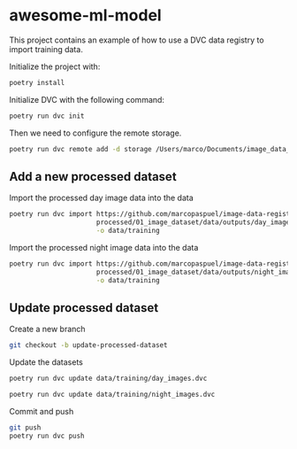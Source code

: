 # awesome-ml-model
This project contains an example of how to use a DVC data registry to import training data. 

Initialize the project with:
```bash
poetry install
```

Initialize DVC with the following command:
```bash
poetry run dvc init
```

Then we need to configure the remote storage.

```bash
poetry run dvc remote add -d storage /Users/marco/Documents/image_data_registry_dvc_storage
```

## Add a new processed dataset

Import the processed day image data into the data
```bash
poetry run dvc import https://github.com/marcopaspuel/image-data-registry-dvc \
                      processed/01_image_dataset/data/outputs/day_images \
                      -o data/training
```

Import the processed night image data into the data
```bash
poetry run dvc import https://github.com/marcopaspuel/image-data-registry-dvc \
                      processed/01_image_dataset/data/outputs/night_images \
                      -o data/training
```

## Update processed dataset

Create a new branch
```bash
git checkout -b update-processed-dataset
```
Update the datasets 

```bash
poetry run dvc update data/training/day_images.dvc
```

```bash
poetry run dvc update data/training/night_images.dvc
```

Commit and push
```bash
git push
poetry run dvc push
```

